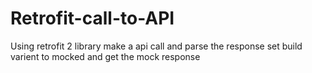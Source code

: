 # Retrofit-call-to-API

Using retrofit 2 library make a api call and parse the response
set build varient to mocked and get the mock response
